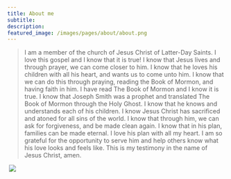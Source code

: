 ```yaml
---
title: About me
subtitle:
description:
featured_image: /images/pages/about/about.png
---
```

> I am a member of the church of Jesus Christ of Latter-Day Saints. I love this gospel and I know that it is true! I know that Jesus lives and through prayer, we can come closer to him. I know that he loves his children with all his heart, and wants us to come unto him. I know that we can do this through praying, reading the Book of Mormon, and having faith in him. I have read The Book of Mormon and I know it is true. I know that Joseph Smith was a prophet and translated The Book of Mormon through the Holy Ghost.
I know that he knows and understands each of his children. I know Jesus Christ has sacrificed and atoned for all sins of the world. I know that through him, we can ask for forgiveness, and be made clean again. I know that in his plan, families can be made eternal. I love his plan with all my heart. I am so grateful for the opportunity to serve him and help others know what his love looks and feels like. This is my testimony in the name of Jesus Christ, amen.

<div class="gallery" data-columns="3">
    <img src="">
    <img src="/images/pages/about/DSC_8526-Edit.jpg">
    <img src="">
</div>
